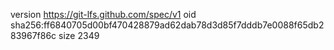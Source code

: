 version https://git-lfs.github.com/spec/v1
oid sha256:ff6840705d00bf470428879ad62dab78d3d85f7dddb7e0088f65db283967f86c
size 2349
